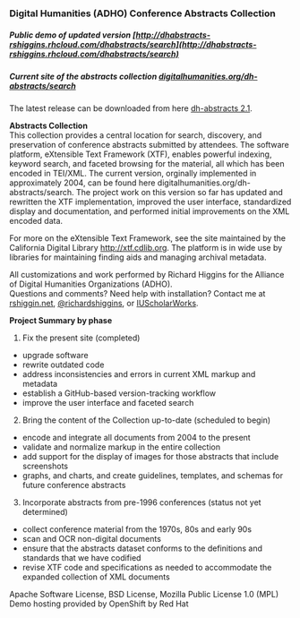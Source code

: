 ### Digital Humanities (ADHO) Conference Abstracts Collection  

##### Public demo of updated version [http://dhabstracts-rshiggins.rhcloud.com/dhabstracts/search](http://dhabstracts-rshiggins.rhcloud.com/dhabstracts/search)     
##### Current site of the abstracts collection [digitalhumanities.org/dh-abstracts/search](http://digitalhumanities.org/dh-abstracts/search)

The latest release can be downloaded from here [dh-abstracts 2.1](https://github.com/rshiggin/dh-abstracts/releases/tag/2.1).     

__Abstracts Collection__    
This collection provides a central location for search, discovery, and preservation of conference abstracts submitted by attendees. The software platform, eXtensible Text Framework (XTF), enables powerful indexing, keyword search, and faceted browsing for the material, all which has been encoded in TEI/XML. The current version, orginally implemented in approximately 2004, can be found here digitalhumanities.org/dh-abstracts/search. The project work on this version so far has updated and rewritten the XTF implementation, improved the user interface, standardized display and documentation, and performed initial improvements on the XML encoded data.

For more on the eXtensible Text Framework, see the site maintained by the California Digital Library http://xtf.cdlib.org. The platform is in wide use by libraries for maintaining finding aids and managing archival metadata.
  
All customizations and work performed by Richard Higgins for the Alliance of Digital Humanities Organizations (ADHO).     
Questions and comments? Need help with installation? Contact me at [rshiggin.net](http://www.rshiggins.net),  [@richardshiggins](https://twitter.com/richardshiggins), or [IUScholarWorks](https://scholarworks.iu.edu/people). 

__Project Summary by phase__

1. Fix the present site (completed)       
  * upgrade software  
  * rewrite outdated code    
  * address inconsistencies and errors in current XML markup and metadata    
  * establish a GitHub-based version-tracking workflow   
  * improve the user interface and faceted search

2. Bring the content of the Collection up-to-date  (scheduled to begin)
  * encode and integrate all documents from 2004 to the present   
  * validate and normalize markup in the entire collection
  * add support for the display of images for those abstracts that include screenshots  
  * graphs, and charts, and create guidelines, templates, and schemas for future conference abstracts

3. Incorporate abstracts from pre-1996 conferences (status not yet determined)   
  * collect conference material from the 1970s, 80s and early 90s
  * scan and OCR non-digital documents   
  * ensure that the abstracts dataset conforms to the definitions and standards that we have codified    
  * revise XTF code and specifications as needed to accommodate the expanded collection of XML documents  


Apache Software License, BSD License, Mozilla Public License 1.0 (MPL)
Demo hosting provided by OpenShift by Red Hat

